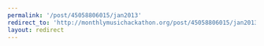 ```yaml
---
permalink: '/post/45058806015/jan2013'
redirect_to: 'http://monthlymusichackathon.org/post/45058806015/jan2013'
layout: redirect
---
```

